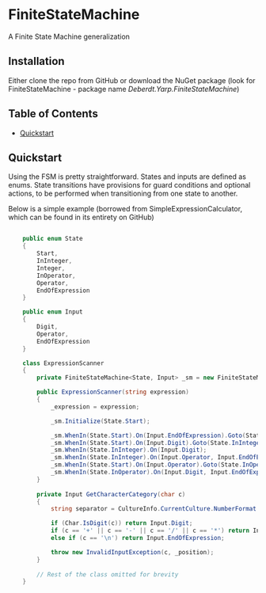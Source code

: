 # FiniteStateMachine
A Finite State Machine generalization

## Installation
Either clone the repo from GitHub or download the NuGet package (look for FiniteStateMachine - package name *Deberdt.Yarp.FiniteStateMachine*)

## Table of Contents
- [Quickstart](#quickstart)

## Quickstart
Using the FSM is pretty straightforward. States and inputs are defined as enums. State transitions have provisions for guard conditions and optional actions, to be performed when transitioning from one state to another. 

Below is a simple example (borrowed from SimpleExpressionCalculator, which can be found in its entirety on GitHub)

```c#

    public enum State
    {
        Start,
        InInteger,
        Integer,
        InOperator,
        Operator,
        EndOfExpression
    }

    public enum Input
    {
        Digit,
        Operator,
        EndOfExpression
    }

    class ExpressionScanner
    {
        private FiniteStateMachine<State, Input> _sm = new FiniteStateMachine<State, Input>();

        public ExpressionScanner(string expression)
        {
            _expression = expression;

            _sm.Initialize(State.Start);

            _sm.WhenIn(State.Start).On(Input.EndOfExpression).Goto(State.EndOfExpression); // End-state
            _sm.WhenIn(State.Start).On(Input.Digit).Goto(State.InInteger);
            _sm.WhenIn(State.InInteger).On(Input.Digit);
            _sm.WhenIn(State.InInteger).On(Input.Operator, Input.EndOfExpression).Goto(State.Integer); // End-state
            _sm.WhenIn(State.Start).On(Input.Operator).Goto(State.InOperator);
            _sm.WhenIn(State.InOperator).On(Input.Digit, Input.EndOfExpression).Goto(State.Operator); // End-state
        }
        
        private Input GetCharacterCategory(char c)
        {
            string separator = CultureInfo.CurrentCulture.NumberFormat.NumberDecimalSeparator;

            if (Char.IsDigit(c)) return Input.Digit;
            if (c == '+' || c == '-' || c == '/' || c == '*') return Input.Operator;
            else if (c == '\n') return Input.EndOfExpression;

            throw new InvalidInputException(c, _position);
        }        
        
        // Rest of the class omitted for brevity
    }
```

